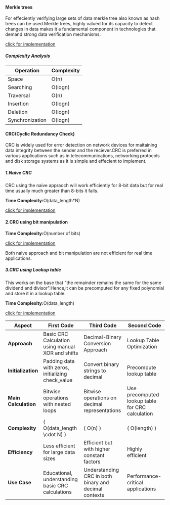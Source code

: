 #### Merkle trees

For effeciently verifying large sets of data merkle tree also known as hash trees can be used.Merkle trees, highly valued for its capacity to detect changes in data makes it a fundamental component in technologies that demand strong data verification mechanisms.

[click for implementation](../codes/merkle_tree.cpp)

##### Complexity Analysis

| Operation       | Complexity |
| --------------- | ---------- |
| Space           | O(n)       |
| Searching       | O(logn)    |
| Traversal       | O(n)       |
| Insertion       | O(logn)    |
| Deletion        | O(logn)    |
| Synchronization | O(logn)    |

#### CRC(Cyclic Redundancy Check)

CRC is widely used for error detection on network devices for maitaining data integrity between the sender and the reciever.CRC is preferred in various applications such as in telecommunications, networking protocols and disk storage systems as it is simple and effecient to implement.

##### 1.Naive CRC

CRC using the naive appraoch will work efficiently for 8-bit data but for real time usually much greater than 8-bits it fails.

<b>Time Complexity:</b>O(data_length\*N)

[click for implementation](../codes/CRC/crc_naive.cpp)

#### 2.CRC using bit manipulation

<b>Time Complexity:</b>O(number of bits)

[click for implementation](../codes/CRC/crc_bits.cpp)

Both naive approach and bit manipulation are not efficient for real time applications.

##### 3.CRC using Lookup table

This works on the base that "the remainder remains the same for the same dividend and divisor".Hence,it can be precomputed for any fixed polynomial and store it in a lookup table.

<b>Time Complexity:</b>O(data_length)

[click for implementation](../codes/CRC/crc_lookup_table.cpp)

| **Aspect**           | **First Code**                                    | **Third Code**                                        | **Second Code**                                  |
| -------------------- | ------------------------------------------------- | ----------------------------------------------------- | ------------------------------------------------ |
| **Approach**         | Basic CRC Calculation using manual XOR and shifts | Decimal-Binary Conversion Approach                    | Lookup Table Optimization                        |
| **Initialization**   | Padding data with zeros, initializing check_value | Convert binary strings to decimal                     | Precompute lookup table                          |
| **Main Calculation** | Bitwise operations with nested loops              | Bitwise operations on decimal representations         | Use precomputed lookup table for CRC calculation |
| **Complexity**       | \( O(data_length \cdot N) \)                      | \( O(n) \)                                            | \( O(length) \)                                  |
| **Efficiency**       | Less efficient for large data sizes               | Efficient but with higher constant factors            | Highly efficient                                 |
| **Use Case**         | Educational, understanding basic CRC calculations | Understanding CRC in both binary and decimal contexts | Performance-critical applications                |
